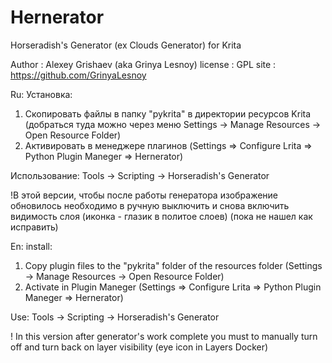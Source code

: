 # Hernerator
Horseradish's Generator (ex Clouds Generator) for Krita

Author : Alexey Grishaev (aka Grinya Lesnoy)
license : GPL
site : https://github.com/GrinyaLesnoy

Ru:
Установка:
1) Скопировать файлы в папку "pykrita" в директории ресурсов Krita (добраться туда можно через меню Settings → Manage Resources → Open Resource Folder)
2) Активировать в менеджере плагинов (Settings => Configure Lrita => Python Plugin Maneger => Hernerator)

Использование:
Tools -> Scripting -> Horseradish's Generator

!В этой версии, чтобы после работы генератора изображение обновилось необходимо в ручную выключить и снова включить видимость слоя (иконка - глазик  в политое слоев) (пока не нашел как исправить)

En:
install: 
1) Copy plugin files to the "pykrita" folder of the resources folder (Settings → Manage Resources → Open Resource Folder) 
2) Activate  in Plugin Maneger (Settings => Configure Lrita => Python Plugin Maneger => Hernerator)

Use:
Tools -> Scripting -> Horseradish's Generator

! In this version after generator's work complete you must to manually turn off and turn back on layer visibility (eye icon in Layers Docker)
